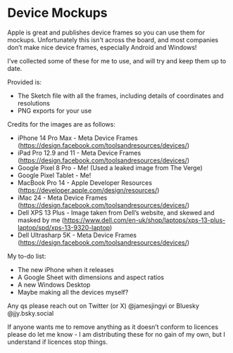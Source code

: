 # Device Mockups

Apple is great and publishes device frames so you can use them for mockups. Unfortunately this isn't across the board, and most companies don’t make nice device frames, especially Android and Windows!

I’ve collected some of these for me to use, and will try and keep them up to date.

Provided is:

* The Sketch file with all the frames, including details of coordinates and resolutions
* PNG exports for your use

Credits for the images are as follows:
* iPhone 14 Pro Max - Meta Device Frames (https://design.facebook.com/toolsandresources/devices/)
* iPad Pro 12.9 and 11 - Meta Device Frames (https://design.facebook.com/toolsandresources/devices/)
* Google Pixel 8 Pro - Me! (Used a leaked image from The Verge)
* Google Pixel Tablet - Me!
* MacBook Pro 14 - Apple Developer Resources (https://developer.apple.com/design/resources/)
* iMac 24 - Meta Device Frames (https://design.facebook.com/toolsandresources/devices/)
* Dell XPS 13 Plus - Image taken from Dell’s website, and skewed and masked by me (https://www.dell.com/en-uk/shop/laptops/xps-13-plus-laptop/spd/xps-13-9320-laptop)
* Dell Ultrasharp 5K - Meta Device Frames (https://design.facebook.com/toolsandresources/devices/)

My to-do list:
* The new iPhone when it releases
* A Google Sheet with dimensions and aspect ratios
* A new Windows Desktop
* Maybe making all the devices myself?

Any qs please reach out on Twitter (or X) @jamesjingyi or Bluesky @jjy.bsky.social 

If anyone wants me to remove anything as it doesn’t conform to licences please do let me know - I am distributing these for no gain of my own, but I understand if licences stop things.


